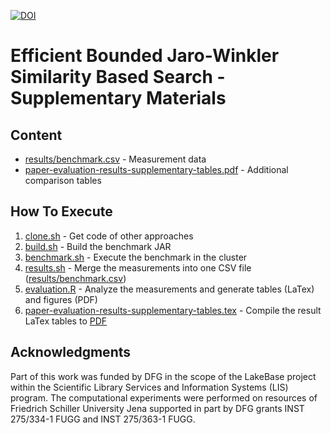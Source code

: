 [![DOI](https://zenodo.org/badge/149863193.svg)](https://zenodo.org/badge/latestdoi/149863193)

# Efficient Bounded Jaro-Winkler Similarity Based Search - Supplementary Materials

## Content

* [results/benchmark.csv](results/benchmark.csv) - Measurement data
* [paper-evaluation-results-supplementary-tables.pdf](paper-evaluation-results-supplementary-tables.pdf) - Additional comparison tables

## How To Execute

1. [clone.sh](clone.sh) - Get code of other approaches
2. [build.sh](build.sh) - Build the benchmark JAR
3. [benchmark.sh](benchmark.sh) - Execute the benchmark in the cluster
4. [results.sh](results.sh) - Merge the measurements into one CSV file ([results/benchmark.csv](results/benchmark.csv))
5. [evaluation.R](evaluation.R) - Analyze the measurements and generate tables (LaTex) and figures (PDF)
6. [paper-evaluation-results-supplementary-tables.tex](paper-evaluation-results-supplementary-tables.tex) - Compile the result LaTex tables to [PDF](paper-evaluation-results-supplementary-tables.pdf)

## Acknowledgments
Part of this work was funded by DFG in the scope of the LakeBase project within the Scientific Library Services and Information Systems (LIS) program. The computational experiments were performed on resources of Friedrich Schiller University Jena supported in part by DFG grants INST 275/334-1 FUGG and INST 275/363-1 FUGG.